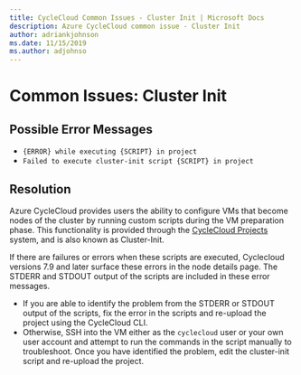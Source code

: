 ```yaml
---
title: CycleCloud Common Issues - Cluster Init | Microsoft Docs
description: Azure CycleCloud common issue - Cluster Init
author: adriankjohnson
ms.date: 11/15/2019
ms.author: adjohnso
---
```

# Common Issues: Cluster Init

## Possible Error Messages

- `{ERROR} while executing {SCRIPT} in project`
- `Failed to execute cluster-init script {SCRIPT} in project`

## Resolution

Azure CycleCloud provides users the ability to configure VMs that become nodes of the cluster by running custom scripts during the VM preparation phase. This functionality is provided through the [CycleCloud Projects](../projects.md) system, and is also known as Cluster-Init.

If there are failures or errors when these scripts are executed, Cyclecloud versions 7.9 and later surface these errors in the node details page. The STDERR and STDOUT output of the scripts are included in these error messages. 

- If you are able to identify the problem from the STDERR or STDOUT output of the scripts, fix the error in the scripts and re-upload the project using the CycleCloud CLI.
- Otherwise, SSH into the VM either as the `cyclecloud` user or your own user account and attempt to run the commands in the script manually to troubleshoot. Once you have identified the problem, edit the cluster-init script and re-upload the project.

